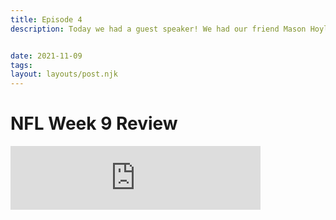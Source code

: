 ```yaml
---
title: Episode 4
description: Today we had a guest speaker! We had our friend Mason Hoyle on to talk about the crazy week that was week 9. Throughout this week, the jags beat the bills, the broncos beat the cowboys, the titans beat the rams, etc. My super bowl prediction was bills v rams, so this was quite the surprising week. (As a jags fan, It was quite the awesome week too). Josh Allen LB > Josh Allen QB?


date: 2021-11-09
tags: 
layout: layouts/post.njk
---
```

# NFL Week 9 Review
<iframe src="https://anchor.fm/jacksons-micd-up/embed/episodes/NFL-Week-9-Review-e1a0d14" height="102px" width="400px" frameborder="0" scrolling="no"></iframe>
